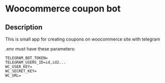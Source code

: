 # Woocommerce coupon bot

## Description

This is small app for creating coupons on woocommerce site with telegram

.env must have these parameters:
```
TELEGRAM_BOT_TOKEN=
TELEGRAM_USERS_ID=id,id2...
WC_USER_KEY=
WC_SECRET_KEY=
WC_URL=

```